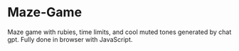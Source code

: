 # Maze-Game
Maze game with rubies, time limits, and cool muted tones generated by chat gpt. Fully done in browser with JavaScript. 
